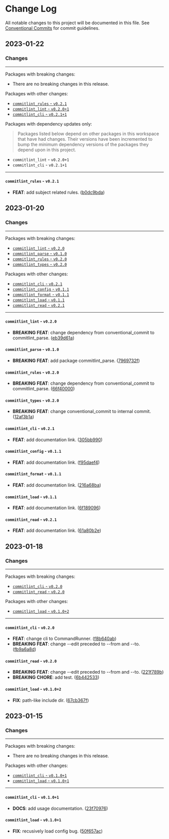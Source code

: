 # Change Log

All notable changes to this project will be documented in this file.
See [Conventional Commits](https://conventionalcommits.org) for commit guidelines.

## 2023-01-22

### Changes

---

Packages with breaking changes:

 - There are no breaking changes in this release.

Packages with other changes:

 - [`commitlint_rules` - `v0.2.1`](#commitlint_rules---v021)
 - [`commitlint_lint` - `v0.2.0+1`](#commitlint_lint---v0201)
 - [`commitlint_cli` - `v0.2.1+1`](#commitlint_cli---v0211)

Packages with dependency updates only:

> Packages listed below depend on other packages in this workspace that have had changes. Their versions have been incremented to bump the minimum dependency versions of the packages they depend upon in this project.

 - `commitlint_lint` - `v0.2.0+1`
 - `commitlint_cli` - `v0.2.1+1`

---

#### `commitlint_rules` - `v0.2.1`

 - **FEAT**: add subject related rules. ([b0dc9bda](https://github.com/hyiso/commitlint/commit/b0dc9bdac45cf09e975588854e8394be0ffa988c))


## 2023-01-20

### Changes

---

Packages with breaking changes:

 - [`commitlint_lint` - `v0.2.0`](#commitlint_lint---v020)
 - [`commitlint_parse` - `v0.1.0`](#commitlint_parse---v010)
 - [`commitlint_rules` - `v0.2.0`](#commitlint_rules---v020)
 - [`commitlint_types` - `v0.2.0`](#commitlint_types---v020)

Packages with other changes:

 - [`commitlint_cli` - `v0.2.1`](#commitlint_cli---v021)
 - [`commitlint_config` - `v0.1.1`](#commitlint_config---v011)
 - [`commitlint_format` - `v0.1.1`](#commitlint_format---v011)
 - [`commitlint_load` - `v0.1.1`](#commitlint_load---v011)
 - [`commitlint_read` - `v0.2.1`](#commitlint_read---v021)

---

#### `commitlint_lint` - `v0.2.0`

 - **BREAKING** **FEAT**: change dependency from conventional_commit to commitlint_parse. ([eb39d61a](https://github.com/hyiso/commitlint/commit/eb39d61af540d67d6a249154ee6d5c1f8c1831b2))

#### `commitlint_parse` - `v0.1.0`

 - **BREAKING** **FEAT**: add package commitlint_parse. ([7969732f](https://github.com/hyiso/commitlint/commit/7969732f2fda5b55fc604d995a57a83f029032e8))

#### `commitlint_rules` - `v0.2.0`

 - **BREAKING** **FEAT**: change dependency from conventional_commit to commitlint_parse. ([66f40000](https://github.com/hyiso/commitlint/commit/66f40000c33749b5e9e8d5d01b47c643d878c8c9))

#### `commitlint_types` - `v0.2.0`

 - **BREAKING** **FEAT**: change conventional_commit to internal commit. ([12af3b1a](https://github.com/hyiso/commitlint/commit/12af3b1acf7626fd0b9a2e1ebeeac9946951e51e))

#### `commitlint_cli` - `v0.2.1`

 - **FEAT**: add documentation link. ([305bb990](https://github.com/hyiso/commitlint/commit/305bb990f0e1f70e6f0ca7266231603a28c84820))

#### `commitlint_config` - `v0.1.1`

 - **FEAT**: add documentation link. ([f95daef4](https://github.com/hyiso/commitlint/commit/f95daef42cf69e0d1b612e57d7ad18baa4bfef6d))

#### `commitlint_format` - `v0.1.1`

 - **FEAT**: add documentation link. ([216a68ba](https://github.com/hyiso/commitlint/commit/216a68ba5e90c5afb8249c25cc8fc5f29690ed4c))

#### `commitlint_load` - `v0.1.1`

 - **FEAT**: add documentation link. ([6f189096](https://github.com/hyiso/commitlint/commit/6f189096fb67cdc003761bfcc1e52c278c8fd4f0))

#### `commitlint_read` - `v0.2.1`

 - **FEAT**: add documentation link. ([61a80b2e](https://github.com/hyiso/commitlint/commit/61a80b2e0d0bc89e9ee7061b06cd65c5edd8c390))


## 2023-01-18

### Changes

---

Packages with breaking changes:

 - [`commitlint_cli` - `v0.2.0`](#commitlint_cli---v020)
 - [`commitlint_read` - `v0.2.0`](#commitlint_read---v020)

Packages with other changes:

 - [`commitlint_load` - `v0.1.0+2`](#commitlint_load---v0102)

---

#### `commitlint_cli` - `v0.2.0`

 - **FEAT**: change cli to CommandRunner. ([f8b640ab](https://github.com/hyiso/commitlint/commit/f8b640ab1b337ed27ae4b37808d4fea74869c709))
 - **BREAKING** **FEAT**: change --edit preceded to --from and --to. ([fb9a6a8d](https://github.com/hyiso/commitlint/commit/fb9a6a8d33b87d8ee3784642e284a68b6cc90dea))

#### `commitlint_read` - `v0.2.0`

 - **BREAKING** **FEAT**: change --edit preceded to --from and --to. ([221f789b](https://github.com/hyiso/commitlint/commit/221f789baac439080f76c7aa9d97b46bb616cddc))
 - **BREAKING** **CHORE**: add test. ([6b442533](https://github.com/hyiso/commitlint/commit/6b442533a305ad922a59705836d7d07187af9005))

#### `commitlint_load` - `v0.1.0+2`

 - **FIX**: path-like include dir. ([67cb367f](https://github.com/hyiso/commitlint/commit/67cb367f00aefc9144b791ab07db4a75c876b7f0))


## 2023-01-15

### Changes

---

Packages with breaking changes:

 - There are no breaking changes in this release.

Packages with other changes:

 - [`commitlint_cli` - `v0.1.0+1`](#commitlint_cli---v0101)
 - [`commitlint_load` - `v0.1.0+1`](#commitlint_load---v0101)

---

#### `commitlint_cli` - `v0.1.0+1`

 - **DOCS**: add usage documentation. ([23f70976](https://github.com/hyiso/commitlint/commit/23f70976f2bb87776a0951f6fb7ccb067f743c52))

#### `commitlint_load` - `v0.1.0+1`

 - **FIX**: recusively load config bug. ([50f657ac](https://github.com/hyiso/commitlint/commit/50f657ac3fe694fed94879e4fef54be16127f538))

